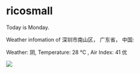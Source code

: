 # ricosmall

Today is Monday.

Weather infomation of 深圳市南山区， 广东省， 中国: 

Weather: 阴, Temperature: 28 ℃ , Air Index: 41 优

<img src="https://github-readme-stats.vercel.app/api?username=ricosmall&show_icons=true" />

